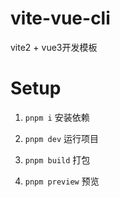 # vite-vue-cli
vite2 + vue3开发模板

# Setup
1. `pnpm i` 安装依赖

2. `pnpm dev` 运行项目

3. `pnpm build` 打包

4. `pnpm preview` 预览